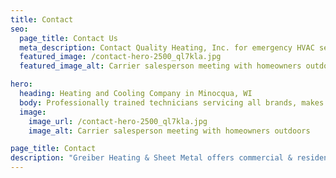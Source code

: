 ```yaml
---
title: Contact
seo:
  page_title: Contact Us
  meta_description: Contact Quality Heating, Inc. for emergency HVAC services or to learn more about our other complete HVAC services. We look forward to helping you!
  featured_image: /contact-hero-2500_ql7kla.jpg
  featured_image_alt: Carrier salesperson meeting with homeowners outdoors

hero: 
  heading: Heating and Cooling Company in Minocqua, WI
  body: Professionally trained technicians servicing all brands, makes and models
  image: 
    image_url: /contact-hero-2500_ql7kla.jpg
    image_alt: Carrier salesperson meeting with homeowners outdoors

page_title: Contact
description: "Greiber Heating & Sheet Metal offers commercial & residential HVAC, geothermal heating, cooling, ventilation & Carrier equipment in Shawano, Wisconsin."
---
```

